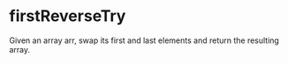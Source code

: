# firstReverseTry
Given an array arr, swap its first and last elements and return the resulting array.
